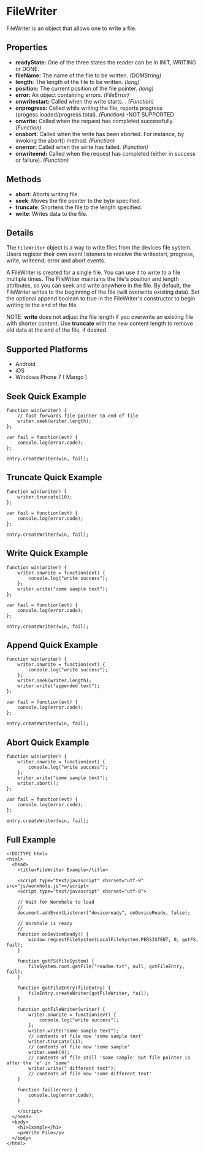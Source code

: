 FileWriter
==========

FileWriter is an object that allows one to write a file.

Properties
----------

- __readyState:__ One of the three states the reader can be in INIT, WRITING or DONE.
- __fileName:__ The name of the file to be written. _(DOMString)_
- __length:__ The length of the file to be written. _(long)_
- __position:__ The current position of the file pointer. _(long)_
- __error:__ An object containing errors. _(FileError)_
- __onwritestart:__ Called when the write starts. . _(Function)_
- __onprogress:__ Called while writing the file, reports progress (progess.loaded/progress.total). _(Function)_ -NOT SUPPORTED
- __onwrite:__ Called when the request has completed successfully.  _(Function)_
- __onabort:__ Called when the write has been aborted. For instance, by invoking the abort() method. _(Function)_
- __onerror:__ Called when the write has failed. _(Function)_
- __onwriteend:__ Called when the request has completed (either in success or failure).  _(Function)_

Methods
-------

- __abort__: Aborts writing file.
- __seek__: Moves the file pointer to the byte specified.
- __truncate__: Shortens the file to the length specified.
- __write__: Writes data to the file.

Details
-------

The `FileWriter` object is a way to write files from the devices file system.  Users register their own event listeners to receive the writestart, progress, write, writeend, error and abort events.

A FileWriter is created for a single file. You can use it to write to a file multiple times. The FileWriter maintains the file's position and length attributes, so you can seek and write anywhere in the file. By default, the FileWriter writes to the beginning of the file (will overwrite existing data). Set the optional append boolean to true in the FileWriter's constructor to begin writing to the end of the file.

NOTE: __write__ does not adjust the file length if you overwrite an existing file with shorter content. Use __truncate__ with the new content length to remove old data at the end of the file, if desired.

Supported Platforms
-------------------

- Android
- iOS
- Windows Phone 7 ( Mango )

Seek Quick Example
------------------------------

	function win(writer) {
		// fast forwards file pointer to end of file
		writer.seek(writer.length);
	};

	var fail = function(evt) {
		console.log(error.code);
	};

	entry.createWriter(win, fail);

Truncate Quick Example
--------------------------

	function win(writer) {
		writer.truncate(10);
	};

	var fail = function(evt) {
		console.log(error.code);
	};

	entry.createWriter(win, fail);

Write Quick Example
-------------------

	function win(writer) {
		writer.onwrite = function(evt) {
			console.log("write success");
		};
		writer.write("some sample text");
	};

	var fail = function(evt) {
		console.log(error.code);
	};

	entry.createWriter(win, fail);

Append Quick Example
--------------------

	function win(writer) {
		writer.onwrite = function(evt) {
			console.log("write success");
		};
		writer.seek(writer.length);
		writer.write("appended text");
	};

	var fail = function(evt) {
		console.log(error.code);
	};

	entry.createWriter(win, fail);

Abort Quick Example
-------------------

	function win(writer) {
		writer.onwrite = function(evt) {
			console.log("write success");
		};
		writer.write("some sample text");
		writer.abort();
	};

	var fail = function(evt) {
		console.log(error.code);
	};

	entry.createWriter(win, fail);

Full Example
------------
	<!DOCTYPE html>
	<html>
	  <head>
		<title>FileWriter Example</title>

		<script type="text/javascript" charset="utf-8" src="js/wormhole.js"></script>
		<script type="text/javascript" charset="utf-8">

		// Wait for Wormhole to load
		//
		document.addEventListener("deviceready", onDeviceReady, false);

		// Wormhole is ready
		//
		function onDeviceReady() {
			window.requestFileSystem(LocalFileSystem.PERSISTENT, 0, gotFS, fail);
		}

		function gotFS(fileSystem) {
			fileSystem.root.getFile("readme.txt", null, gotFileEntry, fail);
		}

		function gotFileEntry(fileEntry) {
			fileEntry.createWriter(gotFileWriter, fail);
		}

		function gotFileWriter(writer) {
			writer.onwrite = function(evt) {
				console.log("write success");
			};
			writer.write("some sample text");
			// contents of file now 'some sample text'
			writer.truncate(11);
			// contents of file now 'some sample'
			writer.seek(4);
			// contents of file still 'some sample' but file pointer is after the 'e' in 'some'
			writer.write(" different text");
			// contents of file now 'some different text'
		}

		function fail(error) {
			console.log(error.code);
		}

		</script>
	  </head>
	  <body>
		<h1>Example</h1>
		<p>Write File</p>
	  </body>
	</html>
